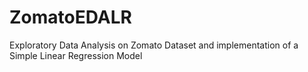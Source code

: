 # ZomatoEDALR
 Exploratory Data Analysis on Zomato Dataset and implementation of a Simple Linear Regression Model
